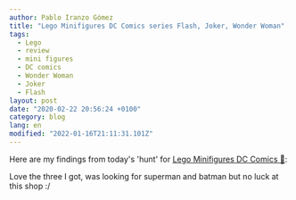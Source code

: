 ```yaml
---
author: Pablo Iranzo Gómez
title: "Lego Minifigures DC Comics series Flash, Joker, Wonder Woman"
tags:
  - Lego
  - review
  - mini figures
  - DC comics
  - Wonder Woman
  - Joker
  - Flash
layout: post
date: "2020-02-22 20:56:24 +0100"
category: blog
lang: en
modified: "2022-01-16T21:11:31.101Z"
---
```


Here are my findings from today's 'hunt' for [Lego Minifigures DC Comics 🛒](https://www.amazon.es/dp/B07YG7QVPX?tag=redken-21):

<div class="elegant-instagram" data-instagram-id="B84P1gkooLi"></div>

Love the three I got, was looking for superman and batman but no luck at this shop :/
